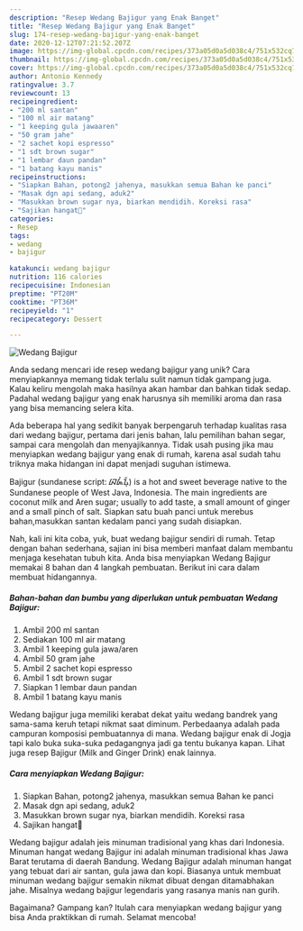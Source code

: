 ```yaml
---
description: "Resep Wedang Bajigur yang Enak Banget"
title: "Resep Wedang Bajigur yang Enak Banget"
slug: 174-resep-wedang-bajigur-yang-enak-banget
date: 2020-12-12T07:21:52.207Z
image: https://img-global.cpcdn.com/recipes/373a05d0a5d038c4/751x532cq70/wedang-bajigur-foto-resep-utama.jpg
thumbnail: https://img-global.cpcdn.com/recipes/373a05d0a5d038c4/751x532cq70/wedang-bajigur-foto-resep-utama.jpg
cover: https://img-global.cpcdn.com/recipes/373a05d0a5d038c4/751x532cq70/wedang-bajigur-foto-resep-utama.jpg
author: Antonio Kennedy
ratingvalue: 3.7
reviewcount: 13
recipeingredient:
- "200 ml santan"
- "100 ml air matang"
- "1 keeping gula jawaaren"
- "50 gram jahe"
- "2 sachet kopi espresso"
- "1 sdt brown sugar"
- "1 lembar daun pandan"
- "1 batang kayu manis"
recipeinstructions:
- "Siapkan Bahan, potong2 jahenya, masukkan semua Bahan ke panci"
- "Masak dgn api sedang, aduk2"
- "Masukkan brown sugar nya, biarkan mendidih. Koreksi rasa"
- "Sajikan hangat💚"
categories:
- Resep
tags:
- wedang
- bajigur

katakunci: wedang bajigur 
nutrition: 116 calories
recipecuisine: Indonesian
preptime: "PT20M"
cooktime: "PT36M"
recipeyield: "1"
recipecategory: Dessert

---
```



![Wedang Bajigur](https://img-global.cpcdn.com/recipes/373a05d0a5d038c4/751x532cq70/wedang-bajigur-foto-resep-utama.jpg)

Anda sedang mencari ide resep wedang bajigur yang unik? Cara menyiapkannya memang tidak terlalu sulit namun tidak gampang juga. Kalau keliru mengolah maka hasilnya akan hambar dan bahkan tidak sedap. Padahal wedang bajigur yang enak harusnya sih memiliki aroma dan rasa yang bisa memancing selera kita.

Ada beberapa hal yang sedikit banyak berpengaruh terhadap kualitas rasa dari wedang bajigur, pertama dari jenis bahan, lalu pemilihan bahan segar, sampai cara mengolah dan menyajikannya. Tidak usah pusing jika mau menyiapkan wedang bajigur yang enak di rumah, karena asal sudah tahu triknya maka hidangan ini dapat menjadi suguhan istimewa.

Bajigur (sundanese script: ᮘᮏᮤᮍᮥᮁ) is a hot and sweet beverage native to the Sundanese people of West Java, Indonesia. The main ingredients are coconut milk and Aren sugar; usually to add taste, a small amount of ginger and a small pinch of salt. Siapkan satu buah panci untuk merebus bahan,masukkan santan kedalam panci yang sudah disiapkan.


Nah, kali ini kita coba, yuk, buat wedang bajigur sendiri di rumah. Tetap dengan bahan sederhana, sajian ini bisa memberi manfaat dalam membantu menjaga kesehatan tubuh kita. Anda bisa menyiapkan Wedang Bajigur memakai 8 bahan dan 4 langkah pembuatan. Berikut ini cara dalam membuat hidangannya.

<!--inarticleads1-->

##### Bahan-bahan dan bumbu yang diperlukan untuk pembuatan Wedang Bajigur:

1. Ambil 200 ml santan
1. Sediakan 100 ml air matang
1. Ambil 1 keeping gula jawa/aren
1. Ambil 50 gram jahe
1. Ambil 2 sachet kopi espresso
1. Ambil 1 sdt brown sugar
1. Siapkan 1 lembar daun pandan
1. Ambil 1 batang kayu manis


Wedang bajigur juga memiliki kerabat dekat yaitu wedang bandrek yang sama-sama keruh tetapi nikmat saat diminum. Perbedaanya adalah pada campuran komposisi pembuatannya di mana. Wedang bajigur enak di Jogja tapi kalo buka suka-suka pedagangnya jadi ga tentu bukanya kapan. Lihat juga resep Bajigur (Milk and Ginger Drink) enak lainnya. 

<!--inarticleads2-->

##### Cara menyiapkan Wedang Bajigur:

1. Siapkan Bahan, potong2 jahenya, masukkan semua Bahan ke panci
1. Masak dgn api sedang, aduk2
1. Masukkan brown sugar nya, biarkan mendidih. Koreksi rasa
1. Sajikan hangat💚


Wedang bajigur adalah jeis minuman tradisional yang khas dari Indonesia. Minuman hangat wedang Bajigur ini adalah minuman tradisional khas Jawa Barat terutama di daerah Bandung. Wedang Bajigur adalah minuman hangat yang tebuat dari air santan, gula jawa dan kopi. Biasanya untuk membuat minuman wedang bajigur semakin nikmat dibuat dengan ditamabhakan jahe. Misalnya wedang bajigur legendaris yang rasanya manis nan gurih. 

Bagaimana? Gampang kan? Itulah cara menyiapkan wedang bajigur yang bisa Anda praktikkan di rumah. Selamat mencoba!
